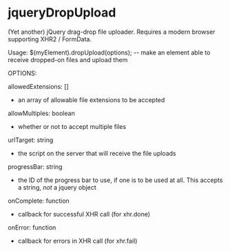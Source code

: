 jqueryDropUpload
================

(Yet another) jQuery drag-drop file uploader. Requires a modern browser supporting XHR2 / FormData.


Usage:
$(myElement).dropUpload(options);  -- make an element able to receive dropped-on files and upload them


OPTIONS:

allowedExtensions: []
  - an array of allowable file extensions to be accepted

allowMultiples: boolean
  - whether or not to accept multiple files
  
urlTarget: string
  - the script on the server that will receive the file uploads
  
progressBar: string
  - the ID of the progress bar to use, if one is to be used at all. This accepts a string, *not* a jquery object

onComplete: function
  - callback for successful XHR call  (for xhr.done)

onError: function
  - callback for errors in XHR call  (for xhr.fail)
